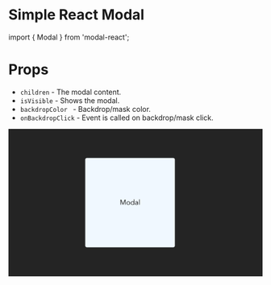 # Simple React Modal

import { Modal } from 'modal-react';

# Props

- `children` - The modal content.
- `isVisible` - Shows the modal.
- `backdropColor ` - Backdrop/mask color.
- `onBackdropClick` - Event is called on backdrop/mask click.

![Example](src/assets/Screen%20Shot%202022-09-27%20at%2021.21.10.png)